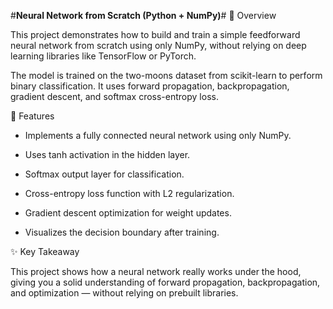 #**Neural Network from Scratch (Python + NumPy)**#
📌 Overview

This project demonstrates how to build and train a simple feedforward neural network from scratch using only NumPy, without relying on deep learning libraries like TensorFlow or PyTorch.

The model is trained on the two-moons dataset from scikit-learn to perform binary classification. It uses forward propagation, backpropagation, gradient descent, and softmax cross-entropy loss.

🚀 Features

* Implements a fully connected neural network using only NumPy.

* Uses tanh activation in the hidden layer.

* Softmax output layer for classification.

* Cross-entropy loss function with L2 regularization.

* Gradient descent optimization for weight updates.

* Visualizes the decision boundary after training.

✨ Key Takeaway


This project shows how a neural network really works under the hood, giving you a solid understanding of forward propagation, backpropagation, and optimization — without relying on prebuilt libraries.

